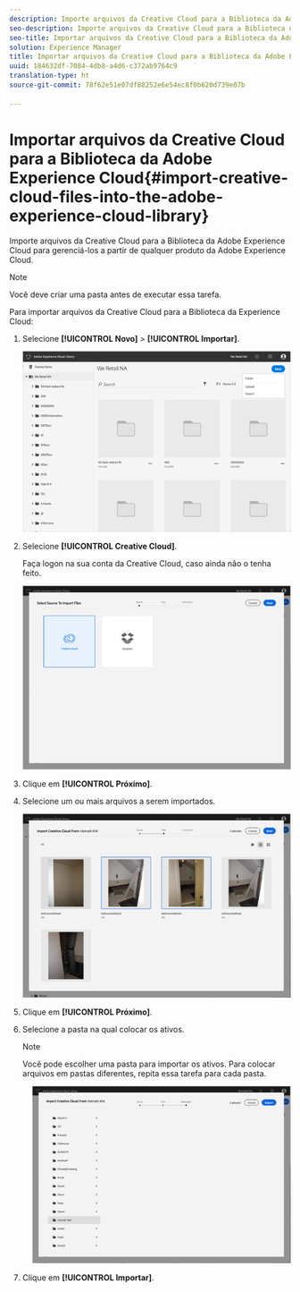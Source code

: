 ```yaml
---
description: Importe arquivos da Creative Cloud para a Biblioteca da Adobe Experience Cloud para gerenciá-los a partir de qualquer produto da Adobe Experience Cloud.
seo-description: Importe arquivos da Creative Cloud para a Biblioteca da Adobe Experience Cloud para gerenciá-los a partir de qualquer produto da Adobe Experience Cloud.
seo-title: Importar arquivos da Creative Cloud para a Biblioteca da Adobe Experience Cloud
solution: Experience Manager
title: Importar arquivos da Creative Cloud para a Biblioteca da Adobe Experience Cloud
uuid: 184632df-7084-4db8-a4d6-c372ab9764c9
translation-type: ht
source-git-commit: 78f62e51e07df88252e6e54ec8f0b620d739e07b

---
```



# Importar arquivos da Creative Cloud para a Biblioteca da Adobe Experience Cloud{#import-creative-cloud-files-into-the-adobe-experience-cloud-library}

Importe arquivos da Creative Cloud para a Biblioteca da Adobe Experience Cloud para gerenciá-los a partir de qualquer produto da Adobe Experience Cloud.

>[!NOTE]
>
>Você deve criar uma pasta antes de executar essa tarefa.

Para importar arquivos da Creative Cloud para a Biblioteca da Experience Cloud:

1. Selecione **[!UICONTROL Novo]** &gt; **[!UICONTROL Importar]**.

   ![](assets/library_new_folder_upload.png)

1. Selecione **[!UICONTROL Creative Cloud]**.

   Faça logon na sua conta da Creative Cloud, caso ainda não o tenha feito.

   ![](assets/library_import_cc.png)

1. Clique em **[!UICONTROL Próximo]**.
1. Selecione um ou mais arquivos a serem importados.

   ![](assets/library_import_cc_assets_selected.png)

1. Clique em **[!UICONTROL Próximo]**.
1. Selecione a pasta na qual colocar os ativos.

   >[!NOTE]
   >
   >Você pode escolher uma pasta para importar os ativos. Para colocar arquivos em pastas diferentes, repita essa tarefa para cada pasta.

   ![](assets/library_import_cc_folder_select.png)

1. Clique em **[!UICONTROL Importar]**.

